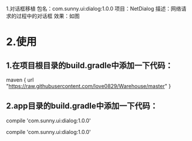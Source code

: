 1.对话框移植
包名：com.sunny.ui:dialog:1.0.0
项目：NetDialog
描述：网络请求的过程中的对话框
效果：如图

# 2.使用


## 1.在项目根目录的build.gradle中添加一下代码：
maven { url "https://raw.githubusercontent.com/love0829/Warehouse/master" }

## 2.app目录的build.gradle中添加一下代码：
 compile 'com.sunny.ui:dialog:1.0.0'

  compile 'com.sunny.ui:dialog:1.0.0'